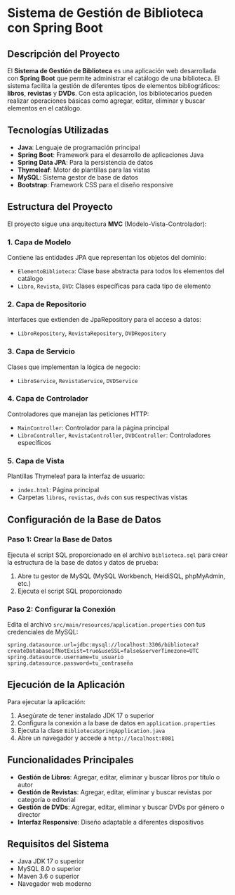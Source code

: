 # Sistema de Gestión de Biblioteca con Spring Boot

## Descripción del Proyecto

El **Sistema de Gestión de Biblioteca** es una aplicación web desarrollada con **Spring Boot** que permite administrar el catálogo de una biblioteca. El sistema facilita la gestión de diferentes tipos de elementos bibliográficos: **libros**, **revistas** y **DVDs**. Con esta aplicación, los bibliotecarios pueden realizar operaciones básicas como agregar, editar, eliminar y buscar elementos en el catálogo.

## Tecnologías Utilizadas

* **Java**: Lenguaje de programación principal
* **Spring Boot**: Framework para el desarrollo de aplicaciones Java
* **Spring Data JPA**: Para la persistencia de datos
* **Thymeleaf**: Motor de plantillas para las vistas
* **MySQL**: Sistema gestor de base de datos
* **Bootstrap**: Framework CSS para el diseño responsive

## Estructura del Proyecto

El proyecto sigue una arquitectura **MVC** (Modelo-Vista-Controlador):

### 1. Capa de Modelo

Contiene las entidades JPA que representan los objetos del dominio:

* `ElementoBiblioteca`: Clase base abstracta para todos los elementos del catálogo
* `Libro`, `Revista`, `DVD`: Clases específicas para cada tipo de elemento

### 2. Capa de Repositorio

Interfaces que extienden de JpaRepository para el acceso a datos:

* `LibroRepository`, `RevistaRepository`, `DVDRepository`

### 3. Capa de Servicio

Clases que implementan la lógica de negocio:

* `LibroService`, `RevistaService`, `DVDService`

### 4. Capa de Controlador

Controladores que manejan las peticiones HTTP:

* `MainController`: Controlador para la página principal
* `LibroController`, `RevistaController`, `DVDController`: Controladores específicos

### 5. Capa de Vista

Plantillas Thymeleaf para la interfaz de usuario:

* `index.html`: Página principal
* Carpetas `libros`, `revistas`, `dvds` con sus respectivas vistas

## Configuración de la Base de Datos

### Paso 1: Crear la Base de Datos

Ejecuta el script SQL proporcionado en el archivo `biblioteca.sql` para crear la estructura de la base de datos y datos de prueba:

1. Abre tu gestor de MySQL (MySQL Workbench, HeidiSQL, phpMyAdmin, etc.)
2. Ejecuta el script SQL proporcionado

### Paso 2: Configurar la Conexión

Edita el archivo `src/main/resources/application.properties` con tus credenciales de MySQL:

```properties
spring.datasource.url=jdbc:mysql://localhost:3306/biblioteca?createDatabaseIfNotExist=true&useSSL=false&serverTimezone=UTC
spring.datasource.username=tu_usuario
spring.datasource.password=tu_contraseña
```

## Ejecución de la Aplicación

Para ejecutar la aplicación:

1. Asegúrate de tener instalado JDK 17 o superior
2. Configura la conexión a la base de datos en `application.properties`
3. Ejecuta la clase `BibliotecaSpringApplication.java`
4. Abre un navegador y accede a `http://localhost:8081`

## Funcionalidades Principales

* **Gestión de Libros**: Agregar, editar, eliminar y buscar libros por título o autor
* **Gestión de Revistas**: Agregar, editar, eliminar y buscar revistas por categoría o editorial
* **Gestión de DVDs**: Agregar, editar, eliminar y buscar DVDs por género o director
* **Interfaz Responsive**: Diseño adaptable a diferentes dispositivos

## Requisitos del Sistema

* Java JDK 17 o superior
* MySQL 8.0 o superior
* Maven 3.6 o superior
* Navegador web moderno
